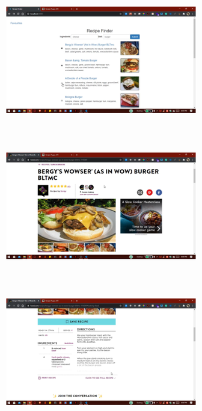 ![](./image1.png)
<br><br><br><br><br><br><br>
![](./image2.png)
<br><br><br><br><br><br><br>
![](./image3.png)
